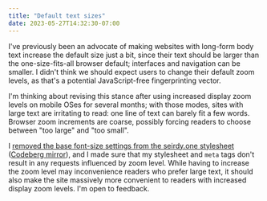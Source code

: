 ```yaml
---
title: "Default text sizes"
date: 2023-05-27T14:32:30-07:00
---
```

I've previously been an advocate of making websites with long-form body text increase the default size just a bit, since their text should be larger than the one-size-fits-all browser default; interfaces and navigation can be smaller. I didn't think we should expect users to change their default zoom levels, as that's a potential JavaScript-free fingerprinting vector.

I'm thinking about revising this stance after using increased display zoom levels on mobile OSes for several months; with those modes, sites with large text are irritating to read: one line of text can barely fit a few words. Browser zoom increments are coarse, possibly forcing readers to choose between "too large" and "too small".

I [removed the base font-size settings from the seirdy.one stylesheet](https://git.sr.ht/~seirdy/seirdy.one/commit/ef10703) ([Codeberg mirror](https://codeberg.org/Seirdy/seirdy.one/commit/ef10703db7607d457997b84c7c1b00ee27518efa)), and I made sure that my stylesheet and `meta` tags don't result in any requests influenced by zoom level. While having to increase the zoom level may inconvenience readers who prefer large text, it should also make the site massively more convenient to readers with increased display zoom levels. I'm open to feedback.
